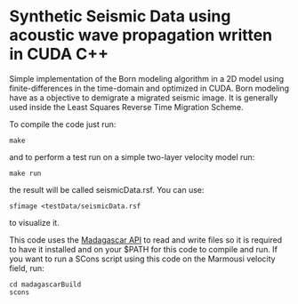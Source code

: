 # Synthetic Seismic Data using acoustic wave propagation written in CUDA C++

Simple implementation of the Born modeling algorithm in a 2D model using finite-differences in the
time-domain and optimized in CUDA. Born modeling have as a objective to demigrate a migrated seismic
image. It is generally used inside the Least Squares Reverse Time Migration Scheme.

To compile the code just run:

```
make
```

and to perform a test run on a simple two-layer velocity model run:

```
make run
```

the result will be called seismicData.rsf. You can use:

```
sfimage <testData/seismicData.rsf
```
to visualize it.


This code uses the [Madagascar API](http://www.ahay.org/wiki/Main_Page) to read and write files so
it is required to have it installed and on your $PATH for this code to compile and run. If you want
to run a SCons script using this code on the Marmousi velocity field, run:

```
cd madagascarBuild
scons
```
